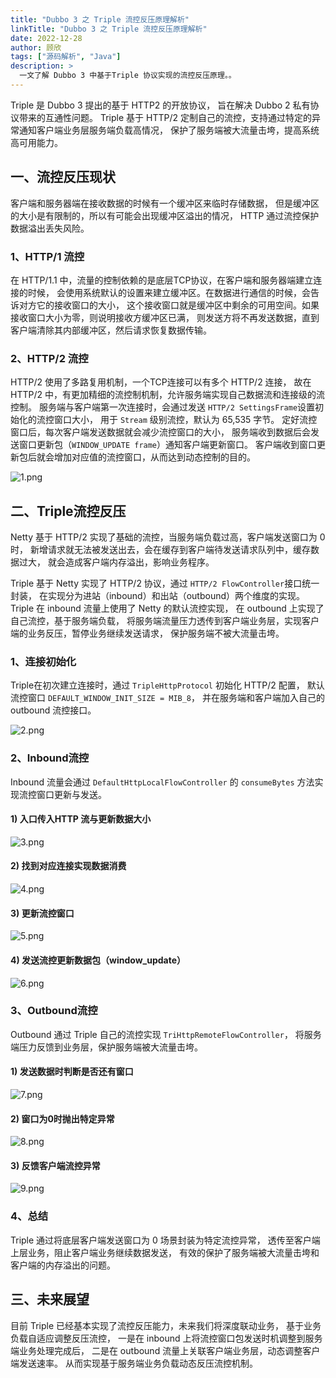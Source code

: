 ```yaml
---
title: "Dubbo 3 之 Triple 流控反压原理解析"
linkTitle: "Dubbo 3 之 Triple 流控反压原理解析"
date: 2022-12-28
author: 顾欣
tags: ["源码解析", "Java"]
description: >
  一文了解 Dubbo 3 中基于Triple 协议实现的流控反压原理。。
---
```


Triple 是 Dubbo 3 提出的基于 HTTP2 的开放协议，
旨在解决 Dubbo 2 私有协议带来的互通性问题。
Triple 基于 HTTP/2 定制自己的流控，支持通过特定的异常通知客户端业务层服务端负载高情况，
保护了服务端被大流量击垮，提高系统高可用能力。

## 一、流控反压现状

客户端和服务器端在接收数据的时候有一个缓冲区来临时存储数据，
但是缓冲区的大小是有限制的，所以有可能会出现缓冲区溢出的情况，
HTTP 通过流控保护数据溢出丢失风险。

### 1、HTTP/1 流控

在 HTTP/1.1 中，流量的控制依赖的是底层TCP协议，在客户端和服务器端建立连接的时候，
会使用系统默认的设置来建立缓冲区。在数据进行通信的时候，会告诉对方它的接收窗口的大小，
这个接收窗口就是缓冲区中剩余的可用空间。如果接收窗口大小为零，则说明接收方缓冲区已满，
则发送方将不再发送数据，直到客户端清除其内部缓冲区，然后请求恢复数据传输。

### 2、HTTP/2 流控

HTTP/2 使用了多路复用机制，一个TCP连接可以有多个 HTTP/2 连接，
故在 HTTP/2 中，有更加精细的流控制机制，允许服务端实现自己数据流和连接级的流控制。
服务端与客户端第一次连接时，会通过发送 `HTTP/2 SettingsFrame`设置初始化的流控窗口大小，
用于 `Stream` 级别流控，默认为 65,535 字节。
定好流控窗口后，每次客户端发送数据就会减少流控窗口的大小，
服务端收到数据后会发送窗口更新包（`WINDOW_UPDATE frame`）通知客户端更新窗口。
客户端收到窗口更新包后就会增加对应值的流控窗口，从而达到动态控制的目的。

![1.png](/imgs/blog/2022/12/28/triple/1.png)

## 二、Triple流控反压

Netty 基于 HTTP/2 实现了基础的流控，当服务端负载过高，客户端发送窗口为 0 时，
新增请求就无法被发送出去，会在缓存到客户端待发送请求队列中，缓存数据过大，
就会造成客户端内存溢出，影响业务程序。

Triple 基于 Netty 实现了 HTTP/2 协议，通过 `HTTP/2 FlowController`接口统一封装，
在实现分为进站（inbound）和出站（outbound）两个维度的实现。
Triple 在 inbound 流量上使用了 Netty 的默认流控实现，
在 outbound 上实现了自己流控，基于服务端负载，
将服务端流量压力透传到客户端业务层，实现客户端的业务反压，暂停业务继续发送请求，
保护服务端不被大流量击垮。

### 1、连接初始化

Triple在初次建立连接时，通过 `TripleHttpProtocol` 初始化 HTTP/2 配置，
默认流控窗口 `DEFAULT_WINDOW_INIT_SIZE = MIB_8`，
并在服务端和客户端加入自己的 outbound 流控接口。

![2.png](/imgs/blog/2022/12/28/triple/2.png)

### 2、Inbound流控

Inbound 流量会通过 `DefaultHttpLocalFlowController` 的 `consumeBytes` 方法实现流控窗口更新与发送。

#### 1) 入口传入HTTP 流与更新数据大小

![3.png](/imgs/blog/2022/12/28/triple/3.png)

#### 2) 找到对应连接实现数据消费

![4.png](/imgs/blog/2022/12/28/triple/4.png)

#### 3) 更新流控窗口

![5.png](/imgs/blog/2022/12/28/triple/5.png)

#### 4) 发送流控更新数据包（window_update）

![6.png](/imgs/blog/2022/12/28/triple/6.png)

### 3、Outbound流控

Outbound 通过 Triple 自己的流控实现 `TriHttpRemoteFlowController`，
将服务端压力反馈到业务层，保护服务端被大流量击垮。

#### 1) 发送数据时判断是否还有窗口

![7.png](/imgs/blog/2022/12/28/triple/7.png)

#### 2) 窗口为0时抛出特定异常

![8.png](/imgs/blog/2022/12/28/triple/8.png)

#### 3) 反馈客户端流控异常

![9.png](/imgs/blog/2022/12/28/triple/9.png)

### 4、总结

Triple 通过将底层客户端发送窗口为 0 场景封装为特定流控异常，
透传至客户端上层业务，阻止客户端业务继续数据发送，
有效的保护了服务端被大流量击垮和客户端的内存溢出的问题。

## 三、未来展望

目前 Triple 已经基本实现了流控反压能力，未来我们将深度联动业务，
基于业务负载自适应调整反压流控，
一是在 inbound 上将流控窗口包发送时机调整到服务端业务处理完成后，
二是在 outbound 流量上关联客户端业务层，动态调整客户端发送速率。
从而实现基于服务端业务负载动态反压流控机制。

